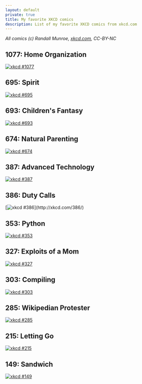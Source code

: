 ```yaml
---
layout: default
private: true
title: My favorite XKCD comics
description: List of my favorite XKCD comics from xkcd.com
---
```


*All comics (c) Randall Munroe, [xkcd.com](http://xkcd.com/), CC-BY-NC*

## 1077: Home Organization
[![xkcd #1077](http://imgs.xkcd.com/comics/home_organization.png)](http://xkcd.com/1077)

## 695: Spirit
[![xkcd #695](http://imgs.xkcd.com/comics/spirit.png)](http://xkcd.com/695/)

## 693: Children's Fantasy
[![xkcd #693](http://imgs.xkcd.com/comics/childrens_fantasy.png)](http://xkcd.com/693/)

## 674: Natural Parenting
[![xkcd #674](http://imgs.xkcd.com/comics/natural_parenting.png)](http://xkcd.com/674/)

## 387: Advanced Technology
[![xkcd #387](http://imgs.xkcd.com/comics/advanced_technology.png)](http://xkcd.com/387/)

## 386: Duty Calls
[![xkcd #386](http://imgs.xkcd.com/comics/duty_calls.png_)](http://xkcd.com/386/)

## 353: Python
[![xkcd #353](http://imgs.xkcd.com/comics/python.png)](http://xkcd.com/353/)

## 327: Exploits of a Mom
[![xkcd #327](http://imgs.xkcd.com/comics/exploits_of_a_mom.png)](http://xkcd.com/327/)

## 303: Compiling
[![xkcd #303](http://imgs.xkcd.com/comics/compiling.png)](http://xkcd.com/303/)

## 285: Wikipedian Protester
[![xkcd #285](http://imgs.xkcd.com/comics/wikipedian_protester.png)](http://xkcd.com/285/)

## 215: Letting Go
[![xkcd #215](http://imgs.xkcd.com/comics/letting_go.png)](http://xkcd.com/215/)

## 149: Sandwich
[![xkcd #149](http://imgs.xkcd.com/comics/sandwich.png)](http://xkcd.com/149/)
